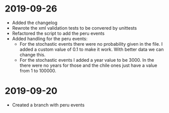 # 2019-09-26

- Added the changelog
- Rewrote the xml validation tests to be convered by unittests
- Refactored the script to add the peru events
- Added handling for the peru events:
  * For the stochastic events there were no probability given in the file.
    I added a custom value of 0.1 to make it work. With better
    data we can change this.
  * For the stochastic events I added a year value to be 3000.
    In the there were no years for those and the chile ones
    just have a value from 1 to 100000.

# 2019-09-20

- Created a branch with peru events
